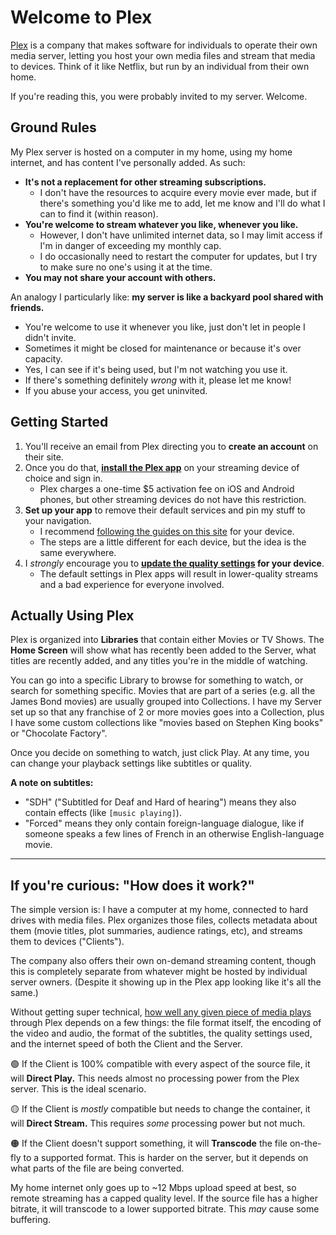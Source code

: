 # Welcome to Plex

[Plex](https://www.plex.tv/) is a company that makes software for individuals to operate their own media server, letting you host your own media files and stream that media to devices. Think of it like Netflix, but run by an individual from their own home.

If you're reading this, you were probably invited to my server. Welcome.

## Ground Rules

My Plex server is hosted on a computer in my home, using my home internet, and has content I've personally added. As such:

* **It's not a replacement for other streaming subscriptions.**
  * I don't have the resources to acquire every movie ever made, but if there's something you'd like me to add, let me know and I'll do what I can to find it (within reason).
* **You're welcome to stream whatever you like, whenever you like.**
  * However, I don't have unlimited internet data, so I may limit access if I'm in danger of exceeding my monthly cap.
  * I do occasionally need to restart the computer for updates, but I try to make sure no one's using it at the time.
* **You may not share your account with others.**

An analogy I particularly like: **my server is like a backyard pool shared with friends.**
* You're welcome to use it whenever you like, just don't let in people I didn't invite.
* Sometimes it might be closed for maintenance or because it's over capacity.
* Yes, I can see if it's being used, but I'm not watching you use it.
* If there's something definitely *wrong* with it, please let me know!
* If you abuse your access, you get uninvited.

## Getting Started

1. You'll receive an email from Plex directing you to **create an account** on their site.
2. Once you do that, **[install the Plex app](https://www.plex.tv/apps-devices/)** on your streaming device of choice and sign in.
   * Plex charges a one-time $5 activation fee on iOS and Android phones, but other streaming devices do not have this restriction.
3. **Set up your app** to remove their default services and pin my stuff to your navigation.
   * I recommend [following the guides on this site](https://mediaclients.wiki/en/Plex/Plex-Invite) for your device.
   * The steps are a little different for each device, but the idea is the same everywhere.
4. I *strongly* encourage you to **[update the quality settings](https://mediaclients.wiki/en/Plex#streaming-clients) for your device**.
   * The default settings in Plex apps will result in lower-quality streams and a bad experience for everyone involved.

## Actually Using Plex

Plex is organized into **Libraries** that contain either Movies or TV Shows. The **Home Screen** will show what has recently been added to the Server, what titles are recently added, and any titles you're in the middle of watching.

You can go into a specific Library to browse for something to watch, or search for something specific. Movies that are part of a series (e.g. all the James Bond movies) are usually grouped into Collections. I have my Server set up so that any franchise of 2 or more movies goes into a Collection, plus I have some custom collections like "movies based on Stephen King books" or "Chocolate Factory".

Once you decide on something to watch, just click Play. At any time, you can change your playback settings like subtitles or quality.

**A note on subtitles:**
* "SDH" ("Subtitled for Deaf and Hard of hearing") means they also contain effects (like `[music playing]`).
* "Forced" means they only contain foreign-language dialogue, like if someone speaks a few lines of French in an otherwise English-language movie.

-----

## If you're curious: "How does it work?"

The simple version is: I have a computer at my home, connected to hard drives with media files. Plex organizes those files, collects metadata about them (movie titles, plot summaries, audience ratings, etc), and streams them to devices ("Clients").

The company also offers their own on-demand streaming content, though this is completely separate from whatever might be hosted by individual server owners. (Despite it showing up in the Plex app looking like it's all the same.)

Without getting super technical, [how well any given piece of media plays](https://support.plex.tv/articles/200430303-streaming-overview/) through Plex depends on a few things: the file format itself, the encoding of the video and audio, the format of the subtitles, the quality settings used, and the internet speed of both the Client and the Server.

🟢 If the Client is 100% compatible with every aspect of the source file, it will **Direct Play.** This needs almost no processing power from the Plex server. This is the ideal scenario.

🟡 If the Client is *mostly* compatible but needs to change the container, it will **Direct Stream.** This requires *some* processing power but not much.

🟠 If the Client doesn't support something, it will **Transcode** the file on-the-fly to a supported format. This is harder on the server, but it depends on what parts of the file are being converted.

My home internet only goes up to ~12 Mbps upload speed at best, so remote streaming has a capped quality level. If the source file has a higher bitrate, it will transcode to a lower supported bitrate. This *may* cause some buffering.
